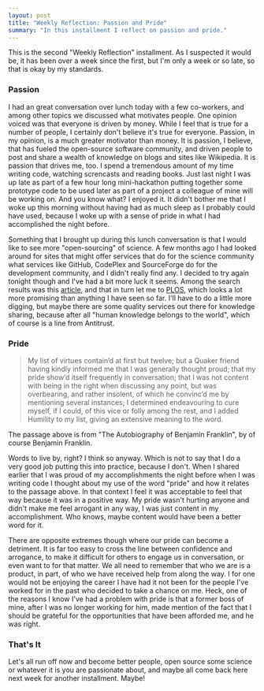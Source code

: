 ```yaml
---
layout: post
title: "Weekly Reflection: Passion and Pride"
summary: "In this installment I reflect on passion and pride."
---
```


This is the second "Weekly Reflection" installment. As I suspected it would be, it has been over a week since the first, but I'm only a week or so late, so that is okay by my standards.

### Passion

I had an great conversation over lunch today with a few co-workers, and among other topics we discussed what motivates people. One opinion voiced was that everyone is driven by money. While I feel that is true for a number of people, I certainly don't believe it's true for everyone. Passion, in my opinion, is a much greater motivator than money. It is passion, I believe, that has fueled the open-source software community, and driven people to post and share a wealth of knowledge on blogs and sites like Wikipedia. It is passion that drives me, too. I spend a tremendous amount of my time writing code, watching screncasts and reading books. Just last night I was up late as part of a few hour long mini-hackathon putting together some prototype code to be used later as part of a project a colleague of mine will be working on. And you know what? I enjoyed it. It didn't bother me that I woke up this morning without having had as much sleep as I probably could have used, because I woke up with a sense of pride in what I had accomplished the night before. 

Something that I brought up during this lunch conversation is that I would like to see more "open-sourcing" of science. A few months ago I had looked around for sites that might offer services that do for the science community what services like GitHub, CodePlex and SourceForge do for the development community, and I didn't really find any. I decided to try again tonight though and I've had a bit more luck it seems. Among the search results was this [article](http://www.dailykos.com/story/2013/01/14/1178960/-Where-to-Find-Open-Source-Science), and that in turn let me to [PLOS](http://www.plos.org/), which looks a lot more promising than anything I have seen so far. I'll have to do a little more digging, but maybe there are some quality services out there for knowledge sharing, because after all "human knowledge belongs to the world", which of course is a line from Antitrust. 

### Pride
> My list of virtues contain’d at first but twelve; but a Quaker friend having kindly informed me that I was generally thought proud; that my pride show’d itself frequently in conversation; that I was not content with being in the right when discussing any point, but was overbearing, and rather insolent, of which he convinc’d me by mentioning several instances; I determined endeavouring to cure myself, if I could, of this vice or folly among the rest, and I added Humility to my list, giving an extensive meaning to the word.

The passage above is from "The Autobiography of Benjamin Franklin", by of course Benjamin Franklin. 

Words to live by, right? I think so anyway. Which is not to say that I do a very good job putting this into practice, because I don't. When I shared earlier that I was proud of my accomplishments the night before when I was writing code I thought about my use of the word "pride" and how it relates to the passage above. In that context I feel it was acceptable to feel that way because it was in a positive way. My pride wasn't hurting anyone and didn't make me feel arrogant in any way, I was just content in my accomplishment. Who knows, maybe content would have been a better word for it. 

There are opposite extremes though where our pride can become a detriment. It is far too easy to cross the line between confidence and arrogance, to make it difficult for others to engage us in conversation, or even want to for that matter. We all need to remember that who we are is a product, in part, of who we have received help from along the way. I for one would not be enjoying the career I have had it not been for the people I've worked for in the past who decided to take a chance on me. Heck, one of the reasons I know I've had a problem with pride is that a former boss of mine, after I was no longer working for him, made mention of the fact that I should be grateful for the opportunities that have been afforded me, and he was right.

### That's It

Let's all run off now and become better people, open source some science or whatever it is you are passionate about, and maybe all come back here next week for another installment. Maybe!